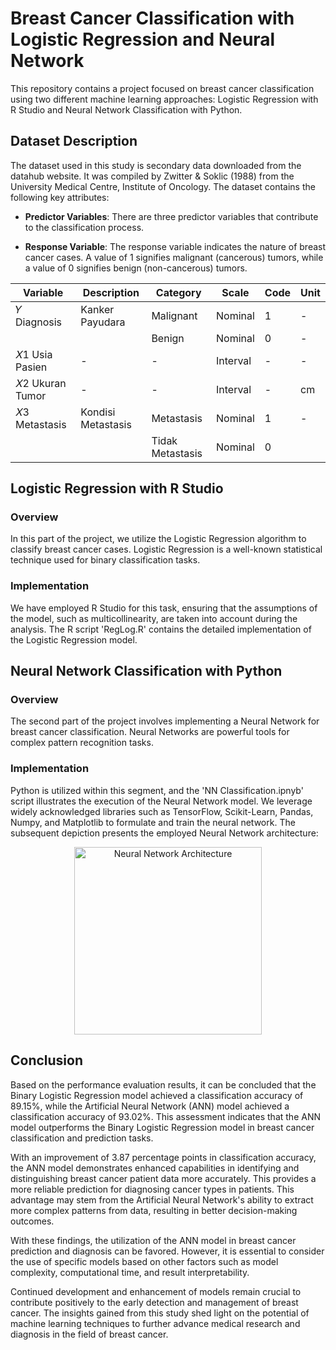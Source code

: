 # Breast Cancer Classification with Logistic Regression and Neural Network

This repository contains a project focused on breast cancer classification using two different machine learning approaches: Logistic Regression with R Studio and Neural Network Classification with Python.

## Dataset Description

The dataset used in this study is secondary data downloaded from the datahub website. It was compiled by Zwitter & Soklic (1988) from the University Medical Centre, Institute of Oncology. The dataset contains the following key attributes:

- **Predictor Variables**: There are three predictor variables that contribute to the classification process.

- **Response Variable**: The response variable indicates the nature of breast cancer cases. A value of 1 signifies malignant (cancerous) tumors, while a value of 0 signifies benign (non-cancerous) tumors.

| Variable         | Description                 | Category      | Scale    | Code | Unit       |
|------------------|-----------------------------|---------------|----------|------|------------|
| 𝑌 Diagnosis      | Kanker Payudara             | Malignant     | Nominal  | 1    | -          |
|                  |                             | Benign        | Nominal  | 0    | -          |
| 𝑋1 Usia Pasien   | -                           | -             | Interval | -    | -          |
| 𝑋2 Ukuran Tumor  | -                           | -             | Interval | -    | cm         |
| 𝑋3 Metastasis    | Kondisi Metastasis          | Metastasis    | Nominal  | 1    | -          |
|                  |                             | Tidak Metastasis | Nominal  | 0    |            |


## Logistic Regression with R Studio

### Overview

In this part of the project, we utilize the Logistic Regression algorithm to classify breast cancer cases. Logistic Regression is a well-known statistical technique used for binary classification tasks.

### Implementation

We have employed R Studio for this task, ensuring that the assumptions of the model, such as multicollinearity, are taken into account during the analysis. The R script 'RegLog.R' contains the detailed implementation of the Logistic Regression model.

## Neural Network Classification with Python

### Overview

The second part of the project involves implementing a Neural Network for breast cancer classification. Neural Networks are powerful tools for complex pattern recognition tasks.

### Implementation

Python is utilized within this segment, and the 'NN Classification.ipnyb' script illustrates the execution of the Neural Network model. We leverage widely acknowledged libraries such as TensorFlow, Scikit-Learn, Pandas, Numpy, and Matplotlib to formulate and train the neural network. The subsequent depiction presents the employed Neural Network architecture:

<div align="center">
  <img src="https://drive.google.com/uc?id=1gYmtJd0gOBLCiRbtI6N5vGovwiqA9cTQ" alt="Neural Network Architecture" width="300" height="300">
</div>

## Conclusion

Based on the performance evaluation results, it can be concluded that the Binary Logistic Regression model achieved a classification accuracy of 89.15%, while the Artificial Neural Network (ANN) model achieved a classification accuracy of 93.02%. This assessment indicates that the ANN model outperforms the Binary Logistic Regression model in breast cancer classification and prediction tasks.

With an improvement of 3.87 percentage points in classification accuracy, the ANN model demonstrates enhanced capabilities in identifying and distinguishing breast cancer patient data more accurately. This provides a more reliable prediction for diagnosing cancer types in patients. This advantage may stem from the Artificial Neural Network's ability to extract more complex patterns from data, resulting in better decision-making outcomes.

With these findings, the utilization of the ANN model in breast cancer prediction and diagnosis can be favored. However, it is essential to consider the use of specific models based on other factors such as model complexity, computational time, and result interpretability.

Continued development and enhancement of models remain crucial to contribute positively to the early detection and management of breast cancer. The insights gained from this study shed light on the potential of machine learning techniques to further advance medical research and diagnosis in the field of breast cancer.
